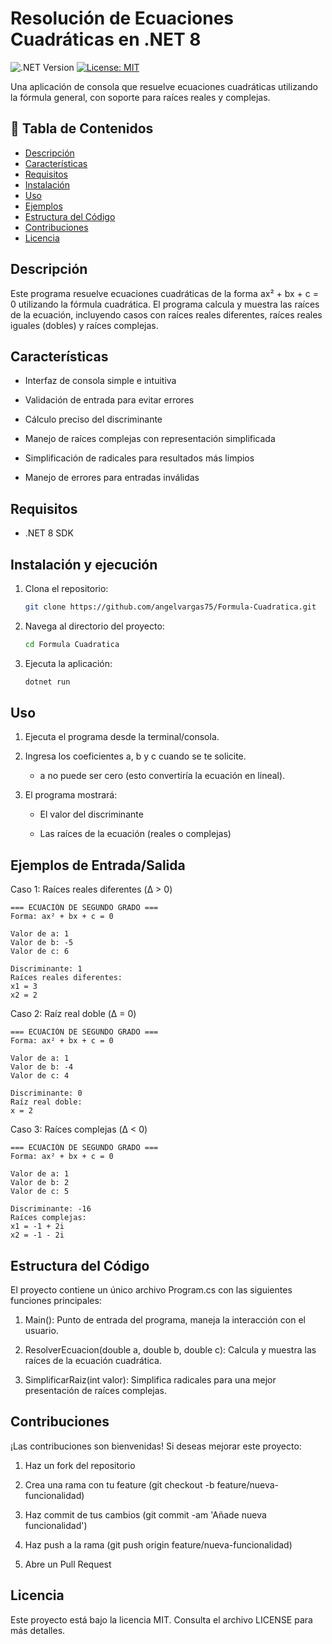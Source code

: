 # Resolución de Ecuaciones Cuadráticas en .NET 8

![.NET Version](https://img.shields.io/badge/.NET-8-blue)
[![License: MIT](https://img.shields.io/badge/License-MIT-yellow.svg)](https://opensource.org/licenses/MIT)

Una aplicación de consola que resuelve ecuaciones cuadráticas utilizando la fórmula general, con soporte para raíces reales y complejas.


## 📌 Tabla de Contenidos
- [Descripción](#-descripción)
- [Características](#-características)
- [Requisitos](#-requisitos)
- [Instalación](#-instalación)
- [Uso](#-uso)
- [Ejemplos](#-ejemplos)
- [Estructura del Código](#-estructura-del-código)
- [Contribuciones](#-contribuciones)
- [Licencia](#-licencia)


## Descripción
Este programa resuelve ecuaciones cuadráticas de la forma ax² + bx + c = 0 utilizando la fórmula cuadrática. El programa calcula y muestra las raíces de la ecuación, incluyendo casos con raíces reales diferentes, raíces reales iguales (dobles) y raíces complejas.


## Características
- Interfaz de consola simple e intuitiva

- Validación de entrada para evitar errores

- Cálculo preciso del discriminante

- Manejo de raíces complejas con representación simplificada

- Simplificación de radicales para resultados más limpios

- Manejo de errores para entradas inválidas


## Requisitos 
- .NET 8 SDK


## Instalación y ejecución
1. Clona el repositorio:
   ```bash
   git clone https://github.com/angelvargas75/Formula-Cuadratica.git

2. Navega al directorio del proyecto:
   ```bash
   cd Formula Cuadratica

3. Ejecuta la aplicación:
   ```bash
   dotnet run


## Uso
1. Ejecuta el programa desde la terminal/consola.

2. Ingresa los coeficientes a, b y c cuando se te solicite.

    - a no puede ser cero (esto convertiría la ecuación en lineal).

3. El programa mostrará:

    - El valor del discriminante

    - Las raíces de la ecuación (reales o complejas)


## Ejemplos de Entrada/Salida
Caso 1: Raíces reales diferentes (Δ > 0)
```
=== ECUACIÓN DE SEGUNDO GRADO ===
Forma: ax² + bx + c = 0

Valor de a: 1
Valor de b: -5
Valor de c: 6

Discriminante: 1
Raíces reales diferentes:
x1 = 3
x2 = 2
```

Caso 2: Raíz real doble (Δ = 0)
```
=== ECUACIÓN DE SEGUNDO GRADO ===
Forma: ax² + bx + c = 0

Valor de a: 1
Valor de b: -4
Valor de c: 4

Discriminante: 0
Raíz real doble:
x = 2
```

Caso 3: Raíces complejas (Δ < 0)
```
=== ECUACIÓN DE SEGUNDO GRADO ===
Forma: ax² + bx + c = 0

Valor de a: 1
Valor de b: 2
Valor de c: 5

Discriminante: -16
Raíces complejas:
x1 = -1 + 2i
x2 = -1 - 2i
```


## Estructura del Código
El proyecto contiene un único archivo Program.cs con las siguientes funciones principales:

1. Main(): Punto de entrada del programa, maneja la interacción con el usuario.

2. ResolverEcuacion(double a, double b, double c): Calcula y muestra las raíces de la ecuación cuadrática.

3. SimplificarRaiz(int valor): Simplifica radicales para una mejor presentación de raíces complejas.


## Contribuciones 
¡Las contribuciones son bienvenidas! Si deseas mejorar este proyecto:

1. Haz un fork del repositorio

2. Crea una rama con tu feature (git checkout -b feature/nueva-funcionalidad)

3. Haz commit de tus cambios (git commit -am 'Añade nueva funcionalidad')

4. Haz push a la rama (git push origin feature/nueva-funcionalidad)

5. Abre un Pull Request


## Licencia 
Este proyecto está bajo la licencia MIT. Consulta el archivo LICENSE para más detalles.
